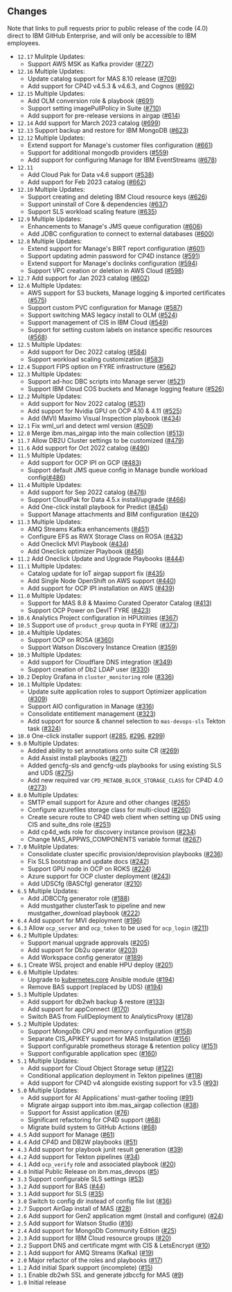 ## Changes
Note that links to pull requests prior to public release of the code (4.0) direct to IBM GitHub Enterprise, and will only be accessible to IBM employees.

- `12.17` Mulitple Updates:
    - Support AWS MSK as Kafka provider ([#727](https://github.com/ibm-mas/ansible-devops/pull/727))
- `12.16` Multiple Updates:
    - Update catalog support for MAS 8.10 release ([#709](https://github.com/ibm-mas/ansible-devops/pull/709))
    - Add support for CP4D v4.5.3 & v4.6.3, and Cognos ([#692](https://github.com/ibm-mas/ansible-devops/pull/692))
- `12.15` Multiple Updates:
    - Add OLM conversion role & playbook ([#691](https://github.com/ibm-mas/ansible-devops/pull/691))
    - Support setting imagePullPolicy in Suite ([#710](https://github.com/ibm-mas/ansible-devops/pull/710))
    - Add support for pre-release versions in airgap ([#614](https://github.com/ibm-mas/ansible-devops/pull/614))
- `12.14` Add support for March 2023 catalog ([#699](https://github.com/ibm-mas/ansible-devops/pull/699))
- `12.13` Support backup and restore for IBM MongoDB ([#623](https://github.com/ibm-mas/ansible-devops/pull/623))
- `12.12` Multiple Updates:
    - Extend support for Manage's customer files configuration ([#661](https://github.com/ibm-mas/ansible-devops/pull/661))
    - Support for additional mongodb providers ([#559](https://github.com/ibm-mas/ansible-devops/pull/559))
    - Add support for configuring Manage for IBM EventStreams ([#678](https://github.com/ibm-mas/ansible-devops/pull/678))
- `12.11`
    - Add Cloud Pak for Data v4.6 support ([#538](https://github.com/ibm-mas/ansible-devops/pull/538))
    - Add support for Feb 2023 catalog ([#662](https://github.com/ibm-mas/ansible-devops/pull/662))
- `12.10` Multiple Updates:
    - Support creating and deleting IBM Cloud resource keys ([#626](https://github.com/ibm-mas/ansible-devops/pull/626))
    - Support uninstall of Core & dependencies ([#637](https://github.com/ibm-mas/ansible-devops/pull/637))
    - Support SLS workload scaling feature ([#635](https://github.com/ibm-mas/ansible-devops/pull/635))
- `12.9` Multiple Updates:
    - Enhancements to Manage's JMS queue configuration ([#606](https://github.com/ibm-mas/ansible-devops/pull/606))
    - Add JDBC configuration to connect to external databases ([#600]( https://github.com/ibm-mas/ansible-devops/pull/600))
- `12.8` Multiple Updates:
    - Extend support for Manage's BIRT report configuration ([#601](https://github.com/ibm-mas/ansible-devops/pull/601))
    - Support updating admin password for CP4D instance ([#591](https://github.com/ibm-mas/ansible-devops/pull/591))
    - Extend support for Manage's doclinks configuration ([#594](https://github.com/ibm-mas/ansible-devops/pull/594))
    - Support VPC creation or deletion in AWS Cloud ([#598](https://github.com/ibm-mas/ansible-devops/pull/598))
- `12.7` Add support for Jan 2023 catalog ([#602](https://github.com/ibm-mas/ansible-devops/pull/602))
- `12.6` Multiple Updates:
    - AWS support for S3 buckets, Manage logging & imported certificates ([#575](https://github.com/ibm-mas/ansible-devops/pull/575))
    - Support custom PVC configuration for Manage ([#587](https://github.com/ibm-mas/ansible-devops/pull/587))
    - Support switching MAS legacy install to OLM ([#524](https://github.com/ibm-mas/ansible-devops/pull/524))
    - Support management of CIS in IBM Cloud ([#549](https://github.com/ibm-mas/ansible-devops/pull/549))
    - Support for setting custom labels on instance specific resources ([#568](https://github.com/ibm-mas/ansible-devops/pull/568))
- `12.5` Multiple Updates:
    - Add support for Dec 2022 catalog ([#584](https://github.com/ibm-mas/ansible-devops/pull/584))
    - Support workload scaling customization ([#583](https://github.com/ibm-mas/ansible-devops/pull/583))
- `12.4` Support FIPS option on FYRE infrastructure ([#562](https://github.com/ibm-mas/ansible-devops/pull/562))
- `12.3` Multiple Updates:
    - Support ad-hoc DBC scripts into Manage server ([#521](https://github.com/ibm-mas/ansible-devops/pull/521))
    - Support IBM Cloud COS buckets and Manage logging feature ([#526](https://github.com/ibm-mas/ansible-devops/pull/526))
- `12.2` Multiple Updates:
    - Add support for Nov 2022 catalog ([#531](https://github.com/ibm-mas/ansible-devops/pull/531))
    - Add support for Nvidia GPU on OCP 4.10 & 4.11 ([#525](https://github.com/ibm-mas/ansible-devops/pull/525))
    - Add (MVI) Maximo Visual Inspection playbook ([#434](https://github.com/ibm-mas/ansible-devops/pull/434))
- `12.1` Fix wml_url and detect wml version ([#509](https://github.com/ibm-mas/ansible-devops/pull/509))
- `12.0` Merge ibm.mas_airgap into the main collection ([#513](https://github.com/ibm-mas/ansible-devops/pull/513))
- `11.7` Allow DB2U Cluster settings to be customized ([#479](https://github.com/ibm-mas/ansible-devops/pull/479))
- `11.6` Add support for Oct 2022 catalog ([#490](https://github.com/ibm-mas/ansible-devops/pull/490))
- `11.5` Multiple Updates:
    - Add support for OCP IPI on GCP ([#483](https://github.com/ibm-mas/ansible-devops/pull/483))
    - Support default JMS queue config in Manage bundle workload config([#486](https://github.com/ibm-mas/ansible-devops/pull/486))
- `11.4` Multiple Updates:
    - Add support for Sep 2022 catalog ([#476](https://github.com/ibm-mas/ansible-devops/pull/476))
    - Support CloudPak for Data 4.5.x install/upgrade ([#466](https://github.com/ibm-mas/ansible-devops/pull/466))
    - Add One-click install playbook for Predict ([#454](https://github.com/ibm-mas/ansible-devops/pull/454))
    - Support Manage attachments and BIM configuration ([#420](https://github.com/ibm-mas/ansible-devops/pull/420))
- `11.3` Multiple Updates:
    - AMQ Streams Kafka enhancements ([#451](https://github.com/ibm-mas/ansible-devops/pull/451))
    - Configure EFS as RWX Storage Class on ROSA ([#432](https://github.com/ibm-mas/ansible-devops/pull/432))
    - Add Oneclick MVI Playbook ([#434](https://github.com/ibm-mas/ansible-devops/pull/434))
    - Add Oneclick optimizer Playbook ([#456](https://github.com/ibm-mas/ansible-devops/pull/456))
- `11.2` Add Oneclick Update and Upgrade Playbooks ([#444](https://github.com/ibm-mas/ansible-devops/pull/444))
- `11.1` Multiple Updates:
    - Catalog update for IoT airgap support fix ([#435](https://github.com/ibm-mas/ansible-devops/pull/435))
    - Add Single Node OpenShift on AWS support ([#440](https://github.com/ibm-mas/ansible-devops/pull/440))
    - Add support for OCP IPI installation on AWS ([#439](https://github.com/ibm-mas/ansible-devops/pull/439))
- `11.0` Multiple Updates:
    - Support for MAS 8.8 & Maximo Curated Operator Catalog ([#413](https://github.com/ibm-mas/ansible-devops/pull/413))
    - Support OCP Power on DevIT FYRE ([#423](https://github.com/ibm-mas/ansible-devops/pull/423))
- `10.6` Analytics Project configuration in HPUtilities ([#367](https://github.com/ibm-mas/ansible-devops/pull/367))
- `10.5` Support use of `product_group` quota in FYRE ([#373](https://github.com/ibm-mas/ansible-devops/pull/373))
- `10.4` Multiple Updates:
    - Support OCP on ROSA ([#360](https://github.com/ibm-mas/ansible-devops/pull/360))
    - Support Watson Discovery Instance Creation ([#359](https://github.com/ibm-mas/ansible-devops/pull/359))
- `10.3` Multiple Updates:
    - Add support for Cloudflare DNS integration ([#349](https://github.com/ibm-mas/ansible-devops/pull/349))
    - Support creation of Db2 LDAP user ([#330](https://github.com/ibm-mas/ansible-devops/pull/330))
- `10.2` Deploy Grafana in `cluster_monitoring` role ([#336](https://github.com/ibm-mas/ansible-devops/pull/336))
- `10.1` Multiple Updates:
    - Update suite application roles to support Optimizer application ([#309](https://github.com/ibm-mas/ansible-devops/pull/309))
    - Support AIO configuration in Manage ([#316](https://github.com/ibm-mas/ansible-devops/pull/316))
    - Consolidate entitlement management ([#323](https://github.com/ibm-mas/ansible-devops/pull/323))
    - Add support for source & channel selection to `mas-devops-sls` Tekton task ([#324](https://github.com/ibm-mas/ansible-devops/pull/324))
- `10.0` One-click installer support ([#285](https://github.com/ibm-mas/ansible-devops/pull/285), [#296](https://github.com/ibm-mas/ansible-devops/pull/296), [#299](https://github.com/ibm-mas/ansible-devops/pull/299))
- `9.0` Multiple Updates:
    - Added ability to set annotations onto suite CR ([#269](https://github.com/ibm-mas/ansible-devops/pull/269))
    - Add Assist install playbooks ([#271](https://github.com/ibm-mas/ansible-devops/pull/271))
    - Added gencfg-sls and gencfg-uds playbooks for using existing SLS and UDS ([#275](https://github.com/ibm-mas/ansible-devops/pull/275))
    - Add new required var `CPD_METADB_BLOCK_STORAGE_CLASS` for CP4D 4.0 ([#273](https://github.com/ibm-mas/ansible-devops/pull/273))
- `8.0` Multiple Updates:
    - SMTP email support for Azure and other changes ([#265](https://github.com/ibm-mas/ansible-devops/pull/265))
    - Configure azurefiles storage class for multi-cloud ([#260](https://github.com/ibm-mas/ansible-devops/pull/260))
    - Create secure route to CP4D web client when setting up DNS using CIS and suite_dns role ([#251](https://github.com/ibm-mas/ansible-devops/pull/251))
    - Add cp4d_wds role for discovery instance provison ([#234](https://github.com/ibm-mas/ansible-devops/pull/234))
    - Change MAS_APPWS_COMPONENTS variable format ([#267](https://github.com/ibm-mas/ansible-devops/pull/267))
- `7.0` Mulitple Updates:
    - Consolidate cluster specific provision/deprovision playbooks ([#236](https://github.com/ibm-mas/ansible-devops/pull/236))
    - Fix SLS bootstrap and update docs ([#242](https://github.com/ibm-mas/ansible-devops/pull/242))
    - Support GPU node in OCP on ROKS ([#224](https://github.com/ibm-mas/ansible-devops/pull/224))
    - Azure support for OCP cluster deployment ([#243](https://github.com/ibm-mas/ansible-devops/pull/243))
    - Add UDSCfg (BASCfg) generator ([#210](https://github.com/ibm-mas/ansible-devops/pull/210))
- `6.5` Multiple Updates:
    - Add JDBCCfg generator role ([#188](https://github.com/ibm-mas/ansible-devops/pull/188))
    - Add mustgather clusterTask to pipeline and new mustgather_download playbook ([#222](https://github.com/ibm-mas/ansible-devops/pull/222))
- `6.4` Add support for MVI deployment ([#196](https://github.com/ibm-mas/ansible-devops/pull/196))
- `6.3` Allow `ocp_server` and `ocp_token` to be used for `ocp_login` ([#211](https://github.com/ibm-mas/ansible-devops/pull/211))
- `6.2` Multiple Updates:
    - Support manual upgrade approvals ([#205](https://github.com/ibm-mas/ansible-devops/pull/205))
    - Add support for Db2u operator ([#203](https://github.com/ibm-mas/ansible-devops/pull/203))
    - Add Workspace config generator ([#189](https://github.com/ibm-mas/ansible-devops/pull/189))
- `6.1` Create WSL project and enable HPU deploy ([#201](https://github.com/ibm-mas/ansible-devops/pull/201))
- `6.0` Multiple Updates:
    - Upgrade to [kubernetes.core](https://docs.ansible.com/ansible/latest/collections/kubernetes/core/) Ansible module ([#194](https://github.com/ibm-mas/ansible-devops/pull/194))
    - Remove BAS support (replaced by UDS) ([#194](https://github.com/ibm-mas/ansible-devops/pull/194))
- `5.3` Multiple Updates:
    - Add support for db2wh backup & restore ([#133](https://github.com/ibm-mas/ansible-devops/pull/133))
    - Add support for appConnect ([#170](https://github.com/ibm-mas/ansible-devops/pull/170))
    - Switch BAS from FullDeployment to AnalyticsProxy ([#178](https://github.com/ibm-mas/ansible-devops/pull/178))
- `5.2` Multiple Updates:
    - Support MongoDb CPU and memory configuration ([#158](https://github.com/ibm-mas/ansible-devops/pull/158))
    - Separate CIS_APIKEY support for MAS Installation ([#156](https://github.com/ibm-mas/ansible-devops/pull/156))
    - Support configurable prometheus storage & retention policy ([#151](https://github.com/ibm-mas/ansible-devops/pull/151))
    - Support configurable application spec ([#160](https://github.com/ibm-mas/ansible-devops/pull/160))
- `5.1` Multiple Updates:
    - Add support for Cloud Object Storage setup ([#122](https://github.com/ibm-mas/ansible-devops/pull/122))
    - Conditional application deployment in Tekton pipelines ([#118](https://github.com/ibm-mas/ansible-devops/pull/118))
    - Add support for CP4D v4 alongside existing support for v3.5 ([#93](https://github.com/ibm-mas/ansible-devops/pull/93))
- `5.0` Multiple Updates:
    - Add support for AI Applications' must-gather tooling ([#91](https://github.com/ibm-mas/ansible-devops/pull/91))
    - Migrate airgap support into ibm.mas_airgap collection ([#38](https://github.com/ibm-mas/ansible-devops/pull/38))
    - Support for Assist application ([#76](https://github.com/ibm-mas/ansible-devops/pull/76))
    - Significant refactoring for CP4D support ([#68](https://github.com/ibm-mas/ansible-devops/pull/68))
    - Migrate build system to GitHub Actions ([#68](https://github.com/ibm-mas/ansible-devops/pull/68))
- `4.5` Add support for Manage ([#61](https://github.com/ibm-mas/ansible-devops/pull/61))
- `4.4` Add CP4D and DB2W playbooks ([#51](https://github.com/ibm-mas/ansible-devops/pull/51))
- `4.3` Add support for playbook junit result generation ([#39](https://github.com/ibm-mas/ansible-devops/pull/39))
- `4.2` Add support for Tekton pipelines ([#34](https://github.com/ibm-mas/ansible-devops/pull/34))
- `4.1` Add `ocp_verify` role and associated playbook ([#20](https://github.com/ibm-mas/ansible-devops/pull/20))
- `4.0` Initial Public Release on ibm.mas_devops ([#5](https://github.com/ibm-mas/ansible-devops/pull/5))
- `3.3` Support configurable SLS settings ([#53](https://github.ibm.com/maximoappsuite/mas-devops-ansible/pull/53))
- `3.2` Add support for BAS ([#44](https://github.ibm.com/maximoappsuite/mas-devops-ansible/pull/44))
- `3.1` Add support for SLS ([#35](https://github.ibm.com/maximoappsuite/mas-devops-ansible/pull/35))
- `3.0` Switch to config dir instead of config file list ([#36](https://github.ibm.com/maximoappsuite/mas-devops-ansible/pull/36))
- `2.7` Support AirGap install of MAS ([#28](https://github.ibm.com/maximoappsuite/mas-devops-ansible/pull/28))
- `2.6` Add support for Gen2 application mgmt (install and configure) ([#24](https://github.ibm.com/maximoappsuite/mas-devops-ansible/pull/24))
- `2.5` Add support for Watson Studio ([#16](https://github.ibm.com/maximoappsuite/mas-devops-ansible/pull/16))
- `2.4` Add support for MongoDb Community Edition ([#25](https://github.ibm.com/maximoappsuite/mas-devops-ansible/pull/25))
- `2.3` Add support for IBM Cloud resource groups ([#20](https://github.ibm.com/maximoappsuite/mas-devops-ansible/pull/20))
- `2.2` Support DNS and certificate mgmt with CIS & LetsEncrypt ([#10](https://github.ibm.com/maximoappsuite/mas-devops-ansible/pull/10))
- `2.1` Add support for AMQ Streams (Kafka) ([#19](https://github.ibm.com/maximoappsuite/mas-devops-ansible/pull/19))
- `2.0` Major refactor of the roles and playbooks ([#17](https://github.ibm.com/maximoappsuite/mas-devops-ansible/pull/17))
- `1.2` Add initial Spark support (incomplete) ([#15](https://github.ibm.com/maximoappsuite/mas-devops-ansible/pull/15))
- `1.1` Enable db2wh SSL and generate jdbccfg for MAS ([#9](https://github.ibm.com/maximoappsuite/mas-devops-ansible/pull/9))
- `1.0` Initial release
